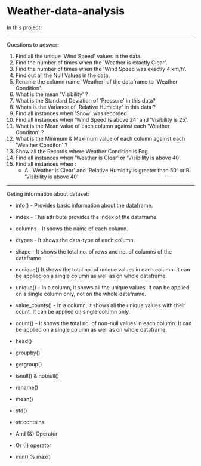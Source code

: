 # Weather-data-analysis
In this project:
___________________________________________________________________________________________________________________________________

Questions to answer:

1. Find all the unique 'Wind Speed' values in the data.
2. Find the number of times when the 'Weather is exactly Clear'.
3. Find the number of times when the 'Wind Speed was exactly 4 km/h'.
4. Find out all the Null Values in the data.
5. Rename the column name 'Weather' of the dataframe to 'Weather Condition'.
6. What is the mean 'Visibility' ?
7.  What is the Standard Deviation of 'Pressure'  in this data?
8. Whats is the Variance of 'Relative Humidity' in this data ?
9. Find all instances when 'Snow' was recorded.
10. Find all instances when 'Wind Speed is above 24' and 'Visibility is 25'.
11. What is the Mean value of each column against each 'Weather Conditon' ?
12. What is the Minimum & Maximum value of each column against each 'Weather Conditon' ?
13. Show all the Records where Weather Condition is Fog.
14. Find all instances when 'Weather is Clear' or 'Visibility is above 40'.
15. Find all instances when :
     - A. 'Weather is Clear' and 'Relative Humidity is greater than 50' or B. 'Visibility is above 40'

____________________________________________________________________________________________________________________________________

Geting information about dataset:

- info() - Provides basic information about the dataframe.
- index - This attribute provides the index of the dataframe.
- columns - It shows the name of each column.
- dtypes - It shows the data-type of each column.
- shape - It shows the total no. of rows and no. of columns of the dataframe
- nunique() It shows the total no. of unique values in each column. It can be applied on a single column as well as on whole dataframe.
- unique() - In a column, it shows all the unique values. It can be applied on a single column only, not on the whole dataframe.
- value_counts() - In a column, it shows all the unique values with their count. It can be applied on single column only.
- count() - It shows the total no. of non-null values in each column. It can be applied on a single column as well as on whole dataframe.

- head() 
- groupby()
- getgroup()
- isnull() & notnull()
- rename()
- mean() 
- std()
- str.contains
- And (&) Operator
- Or (|) operator
- min() % max()
